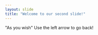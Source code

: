 ```yaml
---
layout: slide
title: "Welcome to our second slide!"
---
```

"As you wish"
Use the left arrow to go back!
